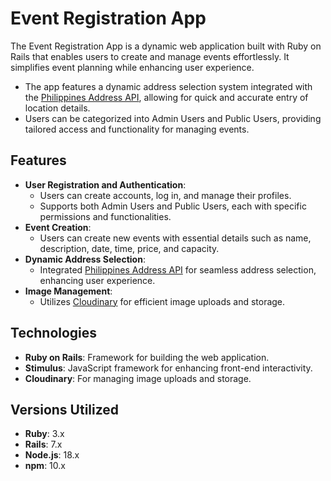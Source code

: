 # Event Registration App

The Event Registration App is a dynamic web application built with Ruby on Rails that enables users to create and manage events effortlessly. It simplifies event planning while enhancing user experience.

- The app features a dynamic address selection system integrated with the [Philippines Address API](https://github.com/wilfredpine/philippine-address-selector), allowing for quick and accurate entry of location details.
- Users can be categorized into Admin Users and Public Users, providing tailored access and functionality for managing events.

## Features

- **User Registration and Authentication**:
    - Users can create accounts, log in, and manage their profiles.
    - Supports both Admin Users and Public Users, each with specific permissions and functionalities.
- **Event Creation**:
    - Users can create new events with essential details such as name, description, date, time, price, and capacity.
- **Dynamic Address Selection**:
    - Integrated [Philippines Address API](https://github.com/wilfredpine/philippine-address-selector) for seamless address selection, enhancing user experience.
- **Image Management**:
    - Utilizes [Cloudinary](https://cloudinary.com/) for efficient image uploads and storage.

## Technologies

- **Ruby on Rails**: Framework for building the web application.
- **Stimulus**: JavaScript framework for enhancing front-end interactivity.
- **Cloudinary**: For managing image uploads and storage.

## Versions Utilized

- **Ruby**: 3.x
- **Rails**: 7.x
- **Node.js**: 18.x
- **npm**: 10.x
